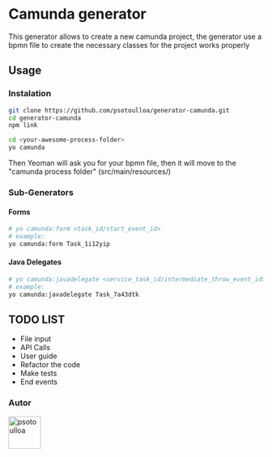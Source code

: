 # Camunda generator
This generator allows to create a new camunda project, the generator use a bpmn file to create the necessary classes for the project works properly 

## Usage

### Instalation
```bash
git clone https://github.com/psotoulloa/generator-camunda.git 
cd generator-camunda 
npm link 

cd <your-awesome-process-folder> 
yo camunda

``` 
Then Yeoman will ask you for your bpmn file, then it will move to the "camunda process folder" (src/main/resources/)

### Sub-Generators
#### Forms
```bash
# yo camunda:form <task_id/start_event_id>
# example:
yo camunda:form Task_1i12yip

``` 
#### Java Delegates

```bash
# yo camunda:javadelegate <service_task_id/intermediate_throw_event_id>
# example:
yo camunda:javadelegate Task_7a43dtk

``` 

## TODO LIST 
- File input
- API Calls 
- User guide
- Refactor the code 
- Make tests
- End events


### Autor

<a href="http://www.nekst.me/" target="_blank" title="psotoulloa">
  <img src="https://github.com/psotoulloa.png?size=64" width="64" height="64" alt="psotoulloa">
</a>
